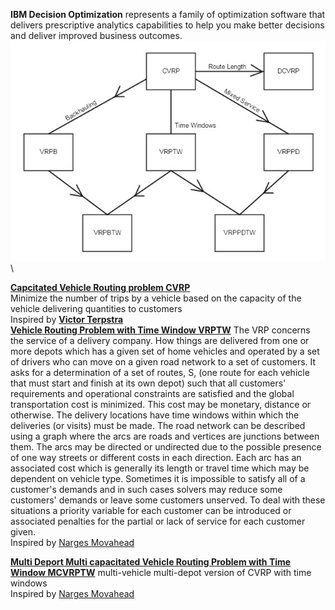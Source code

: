 **IBM Decision Optimization** represents a family of optimization software that delivers prescriptive analytics capabilities to help you make better decisions and deliver improved business outcomes.\
![VRP versions](https://github.com/mayashenoi/DO/blob/main/Map_of_vrp_subproblems.jpg) \

[**Capcitated Vehicle Routing problem CVRP**](https://github.com/mayashenoi/DO/blob/main/cvrp-cplex(2).ipynb)\
Minimize the number of trips by a vehicle based on the capacity of the vehicle delivering quantities to customers
\
Inspired by [**Victor Terpstra**](https://github.ibm.com/vterpstra) 
\
[**Vehicle Routing Problem with Time Window VRPTW**](https://github.com/mayashenoi/DO/blob/main/vrptw.ipynb)
The VRP concerns the service of a delivery company. How things are delivered from one or more depots which has a given set of home vehicles and operated by a set of drivers who can move on a given road network to a set of customers. It asks for a determination of a set of routes, S, (one route for each vehicle that must start and finish at its own depot) such that all customers' requirements and operational constraints are satisfied and the global transportation cost is minimized. This cost may be monetary, distance or otherwise. The delivery locations have time windows within which the deliveries (or visits) must be made.
The road network can be described using a graph where the arcs are roads and vertices are junctions between them. The arcs may be directed or undirected due to the possible presence of one way streets or different costs in each direction. Each arc has an associated cost which is generally its length or travel time which may be dependent on vehicle type.
Sometimes it is impossible to satisfy all of a customer's demands and in such cases solvers may reduce some customers' demands or leave some customers unserved. To deal with these situations a priority variable for each customer can be introduced or associated penalties for the partial or lack of service for each customer given.\
Inspired by [Narges Movahead](https://github.com/NM001007/CPLEX_VRPTW)

[**Multi Deport Multi capacitated Vehicle Routing Problem with Time Window MCVRPTW**](https://github.com/mayashenoi/DO/blob/main/vrptw.ipynb)
multi-vehicle multi-depot version of CVRP with time windows\
Inspired by [Narges Movahead](https://github.com/NM001007/CPLEX_MVRPTW)
